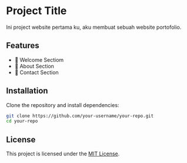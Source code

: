 # Project Title

Ini project website pertama ku, aku membuat sebuah website portofolio.

## Features

- 🚀 Welcome Sectiom
- 🔧 About Section
- 🌟 Contact Section

## Installation

Clone the repository and install dependencies:

```bash
git clone https://github.com/your-username/your-repo.git
cd your-repo
```


## License

This project is licensed under the [MIT License](LICENSE).


